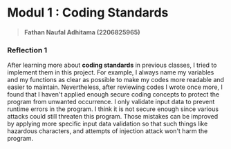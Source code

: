 # Modul 1 : Coding Standards

> #### Fathan Naufal Adhitama (2206825965)

### Reflection 1
After learning more about **coding standards** in previous classes,
I tried to implement them in this project. For example,
I always name my variables and my functions as clear
as possible to make my codes more readable and easier to
maintain. Nevertheless, after reviewing codes I wrote once more,
I found that I haven't applied enough secure coding concepts to
protect the program from unwanted occurrence. I only validate input data
to prevent runtime errors in the program. I think it is not
secure enough since various attacks could still threaten
this program. Those mistakes can be improved by applying more
specific input data validation so that such things like hazardous characters,
and attempts of injection attack won't harm the program.